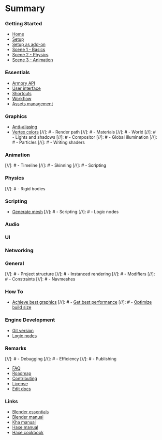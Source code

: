 # Summary


### Getting Started

- [Home](readme.md)
- [Setup](getting_started/setup.md)
- [Setup as add-on](getting_started/setupaddon.md)
- [Scene 1 - Basics](getting_started/scene1.md)
- [Scene 2 - Physics](getting_started/scene2.md)
- [Scene 3 - Animation](getting_started/scene3.md)


### Essentials

- [Armory API](http://armory3d.org/api)
- [User interface](essentials/ui.md)
- [Shortcuts](essentials/shortcuts.md)
- [Workflow](essentials/workflow.md)
- [Assets management](essentials/assetsmanagement.md)


### Graphics

- [Anti-aliasing](graphics/antialiasing.md)
- [Vertex colors](graphics/vertexcolors.md)
[//]: # - Render path
[//]: # - Materials
[//]: # - World
[//]: # - Lights and shadows
[//]: # - Compositor
[//]: # - Global illumination
[//]: # - Particles
[//]: # - Writing shaders


### Animation

[//]: # - Timeline
[//]: # - Skinning
[//]: # - Scripting


### Physics

[//]: # - Rigid bodies


### Scripting

- [Generate mesh](scripting/generate_mesh.md)
[//]: # - Scripting
[//]: # - Logic nodes


### Audio


### UI


### Networking


### General

[//]: # - Project structure
[//]: # - Instanced rendering
[//]: # - Modifiers
[//]: # - Constraints
[//]: # - Navmeshes


### How To

- [Achieve best graphics](howto/bestgraphics.md)
[//]: # - [Get best performance]()
[//]: # - [Optimize build size]()


### Engine Development

- [Git version](enginedevelopment/gitversion.md)
- [Logic nodes](enginedevelopment/logicnodes.md)


### Remarks

[//]: # - Debugging
[//]: # - Efficiency
[//]: # - Publishing

- [FAQ](remarks/faq.md)
- [Roadmap](remarks/roadmap.md)
- [Contributing](remarks/contributing.md)
- [License](remarks/license.md)
- [Edit docs](https://github.com/armory3d/armory_docs)


### Links

- [Blender essentials](https://cgcookie.com/lesson/first-steps-with-blender/)
- [Blender manual](https://www.blender.org/manual/)
- [Kha manual](https://github.com/KTXSoftware/Kha/wiki)
- [Haxe manual](https://haxe.org/manual/introduction.html)
- [Haxe cookbook](http://code.haxe.org/category/beginner/)

